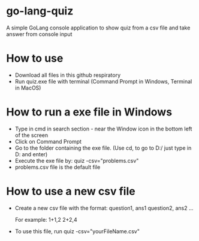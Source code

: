 # go-lang-quiz
A simple GoLang console application to show quiz from a csv file and take answer from console input

# How to use
- Download all files in this github respiratory
- Run quiz.exe file with terminal (Command Prompt in Windows, Terminal in MacOS)

# How to run a exe file in Windows
- Type in cmd in search section - near the Window icon in the bottom left of the screen
- Click on Command Prompt
- Go to the folder containing the exe file. (Use cd, to go to D:/ just type in D: and enter)
- Execute the exe file by: quiz -csv="problems.csv"
- problems.csv file is the default file

# How to use a new csv file
- Create a new csv file with the format:
  question1, ans1
  question2, ans2
  ...

  For example:
  1+1,2
  2+2,4
- To use this file, run quiz -csv="yourFileName.csv"
